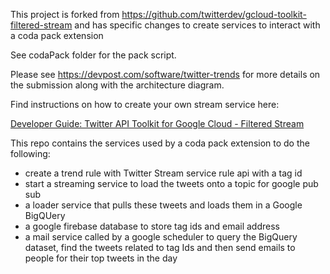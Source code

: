 

This project is forked from https://github.com/twitterdev/gcloud-toolkit-filtered-stream and has specific changes to create services to interact with a coda pack extension

See codaPack folder for the pack script.

Please see https://devpost.com/software/twitter-trends for more details on the submission along with the architecture diagram. 

Find instructions on how to create your own stream service here: 

[Developer Guide: Twitter API Toolkit for Google Cloud - Filtered Stream](https://developer.twitter.com/en/docs/tutorials/developer-guide--twitter-api-toolkit-for-google-cloud1)

This repo contains the services used by a coda pack extension to do the following: 

- create a trend rule with Twitter Stream service rule api with a tag id
- start a streaming service to load the tweets onto a topic for google pub sub 
- a loader service that pulls these tweets and loads them in a Google BigQUery
- a google firebase database to store tag ids and email address
- a mail service called by a google scheduler to query the BigQuery dataset, find the tweets related to tag Ids and then send emails to people for their top tweets in the day 

